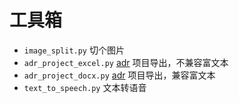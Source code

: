 # 工具箱

- `image_split.py` 切个图片
- `adr_project_excel.py` [adr](https://github.com/gozeon/adr) 项目导出，不兼容富文本
- `adr_project_docx.py` [adr](https://github.com/gozeon/adr) 项目导出，兼容富文本
- `text_to_speech.py` 文本转语音
